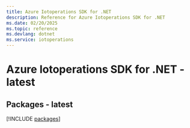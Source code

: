 ```yaml
---
title: Azure Iotoperations SDK for .NET
description: Reference for Azure Iotoperations SDK for .NET
ms.date: 02/20/2025
ms.topic: reference
ms.devlang: dotnet
ms.service: iotoperations
---
```

# Azure Iotoperations SDK for .NET - latest
## Packages - latest
[!INCLUDE [packages](iotoperations-index.md)]